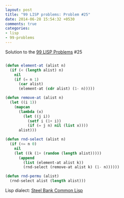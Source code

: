 ```yaml
---
layout: post
title: "99 LISP problems: Problem #25"
date: 2014-06-28 15:54:32 +0530
comments: true
categories: 
- lisp
- 99-problems
---
```


Solution to the [99 LISP Problems][99prob] #25


```cl

(defun element-at (alist n)
  (if (< (length alist) n)
    nil
    (if (= n 1)
      (car alist)
      (element-at (cdr alist) (1- n)))))

(defun remove-at (alist n)
  (let ((i 1))
    (mapcan
      (lambda (x)
        (let ((j i))
          (setf i (1+ i))
          (if (= j n) nil (list x))))
      alist)))

(defun rnd-select (alist n)
  (if (<= n 0)
    nil
    (let ((k (1+ (random (length alist)))))
      (append
        (list (element-at alist k))
        (rnd-select (remove-at alist k) (1- n))))))

(defun rnd-permu (alist)
  (rnd-select alist (length alist)))

```


Lisp dialect: [Steel Bank Common Lisp][sbcl]

<!--links-->
[99prob]: http://www.ic.unicamp.br/~meidanis/courses/mc336/2006s2/funcional/L-99_Ninety-Nine_Lisp_Problems.html
[sbcl]: http://www.sbcl.org/
